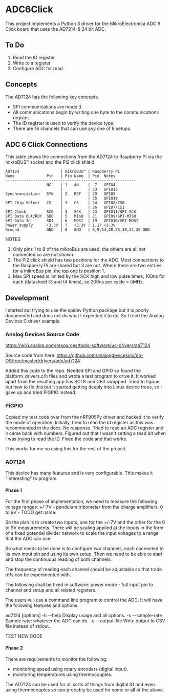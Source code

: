 # ADC6Click

This project implements a Python 3 driver for the MikroElectronica ADC 6 Click board that uses the AD7214-8 24 bit ADC.

## To Do
1. Read the ID register.
2. Write to a register
3. Configure ADC for read



## Concepts
The AD7124 has the following key concepts.

* SPI communications are mode 3.
* All communications begin by writing one byte to the communications 
register.
* The ID register is used to verify the device type.
* There are 16 channels that can use any one of 8 setups.


## ADC 6 Click Connections

This table shows the connections from the AD7124 to Raspberry Pi via the
mikroBUS™ socket and the Pi2 click shield.

    AD7124                  | mikroBUS™ | Raspberry Pi
    Name              Pin   | Pin Name  | Pin  Notes
    ---------------------------------------------------------
                      NC    | 1   AN    |  7   GPIO4
                            |           | 33   GPIO13
    Synchronization   SYN   | 2   RST   | 29   GPIO5
                            |           | 35   GPIO19
    SPI Chip Select   CS    | 3   CS    | 24   GPIO8/CS0
                            |           | 26   GPIO7/CS1
    SPI Clock         SCK   | 4   SCK   | 23   GPIO11/SPI-SCK
    SPI Data Out/RDY  SDO   | 5   MISO  | 21   GPIO9/SPI-MISO
    SPI Data In       SDI   | 6   MOSI  | 19   GPIO10/SPI-MOSI
    Power supply      +3.3V | 7   +3.3V | 1,17 +3.3V
    Ground            GND   | 8   GND   | 6,9,14,20,25,30,34,39 GND

NOTES

1. Only pins 1 to 8 of the mikroBus are used, the others are all not 
connected so are not shown.
1. The Pi2 click shield has two positions for the ADC.  Most connections 
to the Raspberry Pi are shared but 3 are not.  Where there are two 
entries for a mikroBus pin, the top one is position 1.
1. Max SPI speed is limited by the SCK high and low pulse times, 100ns 
for each (datasheet t3 and t4 times), so 200ns per cycle = 5MHz.

## Development 

I started out trying to use the spidev Python package but it is poorly
documented and does not do what I expected it to do.  So I tried the Analog 
Devices C driver example.

### Analog Devices Source Code

https://wiki.analog.com/resources/tools-software/uc-drivers/ad7124

Source code from here:
https://github.com/analogdevicesinc/no-OS/tree/master/drivers/adc/ad7124

Added this code to the repo.  Needed SPI and GPIO so found the 
platform_drivers.c/h files and wrote a test program to drive it.  It worked
apart from the resulting app has SCLK and CE0 swapped.  Tried to figoue out how 
to fix this but it started getting deeply into Linux device trees, so I gave up 
and tried PiGPIO instead.

### PiGPIO
Copied my test code over from the nRF905Py driver and hacked it to verify the 
mode of operation.  Initially, tried to read the Id register as this was
recommended in the docs.  No response.  Tried to read an ADC register and it 
came back with numbers.  Figured out that I wasn't setting a read bit when I was
trying to read the ID.  Fixed the code and that works. 

This works for me so using this for the rest of the project. 

### AD7124

This device has many features and is very configurable.  This makes it 
"interesting" to program. 

#### Phase 1

For the first phase of implementation, we need to measure the following voltage
ranges:
    +/-7V - pendulum tribometer from the charge amplifiers.
    0 to 9V - TODO get name.

So the plan is to create two inputs, one for the +/-7V and the other for the 
0 to 9V measurements.  There will be scaling applied at the inputs in the form
of a fixed potential divider network to scale the input voltages to a range 
that the ADC can use. 

So what needs to be done is to configure two channels, each connected to 
its own input pin and using its own setup.  Then we need to be able to start 
and stop the continuous reading of both channels.  

The frequency of reading each channel should be adjustable so that trade offs
can be experimented with.

The following shall be fixed in software:
 power mode - full
 input pin to channel and setup and all related registers.

The users will use a command line program to control the ADC. It will have the 
following features and options:

ad7124 \[options\] 
-h  --help          Display usage and all options.
-s  --sample-rate   Sample rate: whatever the ADC can do.
-o  --output-file   Write output to CSV file instead of stdout.

TEST NEW CODE



 
#### Phase 2

There are requirements to monitor the following: 
 - monitoring speed using rotary encoders (digital input).
 - monitoring temperatures using thermocouples.

The AD7124 can be used for all sorts of things from digital IO and even using 
thermocouples so can probably be used for some or all of the above. 
